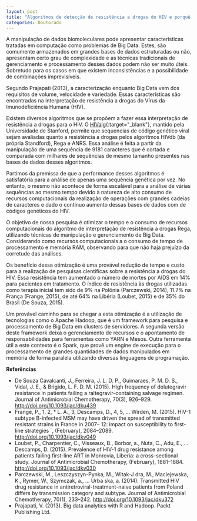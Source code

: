 ```yaml
---
layout: post
title: "Algoritmos de detecção de resistência a drogas do HIV e porquê devemos otimizá-los"
categories: Doutorado
---
```


A manipulação de dados biomoleculares pode apresentar características tratadas em computação como problemas de Big Data. Estes, são comumente armazenados em grandes bases de dados estruturadas ou não, apresentam certo grau de complexidade e as técnicas tradicionais de gerenciamento e processamento desses dados podem não ser muito úteis. Sobretudo para os casos em que existem inconsistências e a possibilidade de combinações imprevisíveis.

Segundo Prajapati (2013), a caracterização enquanto Big Data vem dos requisitos de volume, velocidade e variedade. Essas características são encontradas na interpretação de resistência a drogas do Vírus da Imunodeficiência Humana (HIV).

Existem diversos algoritmos que se propõem a fazer essa interpretação de resistência a drogas para o HIV. O [HIValg](https://hivdb.stanford.edu/hivalg/by-sequences/){:target="_blank"}, mantido pela Universidade de Stanford, permite que sequencias de código genético viral sejam avaliadas quanto a resistência a drogas pelos algoritmos HIVdb (da própria Standford), Rega e ANRS. Essa análise é feita a partir da manipulação de uma sequência de 9181 caracteres que é cortada e comparada com milhares de sequências de mesmo tamanho presentes nas bases de dados desses algoritmos.

Partimos da premissa de que a performance desses algoritmos é satisfatória para a análise de apenas uma sequência genética por vez. No entanto, o mesmo não acontece de forma escalável para a análise de várias sequências ao mesmo tempo devido à natureza de alto consumo de recursos computacionais da realização de operações com grandes cadeias de caracteres e dado o contínuo aumento dessas bases de dados com de códigos genéticos do HIV.

O objetivo de nossa pesquisa é otimizar o tempo e o consumo de recursos computacionais do algoritmo de interpretação de resistência a drogas Rega, utilizando técnicas de manipulação e gerenciamento de Big Data. Considerando como recursos computacionais a o consumo de tempo de processamento e memória RAM, observando para que não haja prejuízo da corretude das análises.

Os benefício dessa otimização é uma provável redução de tempo e custo para a realização de pesquisas científicas sobre a resistência a drogas do HIV. Essa resistência tem aumentado o número de mortes por AIDS em 14% para pacientes em tratamento. O índice de resistência às drogas utilizadas como terapia inicial tem sido de 9% na Polônia (Parczewski, 2014), 11.7% na França (Frange, 2015), de até 64% na Libéria (Loubet, 2015) e de 35% do Brasil (De Souza, 2015).

Um provável caminho para se chegar a esta otimização é a utilização de tecnologias como o Apache Hadoop, que é um framework para pesquisa e processamento de Big Data em clusters de servidores. A segunda versão deste framework deixa o gerenciamento de recursos e o apontamento de responsabilidades para ferramentas como YARN e Mesos. Outra ferramenta útil a este contexto é o Spark, que provê um engine de execução para o processamento de grandes quantidades de dados manipulados em memória de forma paralela utilizando diversas linguagens de programação.

**Referências**

* De Souza Cavalcanti, J., Ferreira, J. L. D. P., Guimaraes, P. M. D. S., Vidal, J. E., & Brigido, L. F. D. M. (2015). High frequency of dolutegravir resistance in patients failing a raltegravir-containing salvage regimen. Journal of Antimicrobial Chemotherapy, 70(3), 926–929. <http://doi.org/10.1093/jac/dku439>
* Frange, P., 1, 2, * L. A., 3, Descamps, D., 4, 5, … Wirden, M. (2015). HIV-1 subtype B-infected MSM may have driven the spread of transmitted resistant strains in France in 2007– 12: impact on susceptibility to first-line strategies ´, (February), 2084–2089. <http://doi.org/10.1093/jac/dkv049>
* Loubet, P., Charpentier, C., Visseaux, B., Borbor, a., Nuta, C., Adu, E., … Descamps, D. (2015). Prevalence of HIV-1 drug resistance among patients failing first-line ART in Monrovia, Liberia: a cross-sectional study. Journal of Antimicrobial Chemotherapy, (February), 1881–1884. <http://doi.org/10.1093/jac/dkv030>
* Parczewski, M., Leszczyszyn-Pynka, M., Witak-J dra, M., Maciejewska, K., Rymer, W., Szymczak, a., … Urba ska, a. (2014). Transmitted HIV drug resistance in antiretroviral-treatment-naive patients from Poland differs by transmission category and subtype. Journal of Antimicrobial Chemotherapy, 70(1), 233–242. <http://doi.org/10.1093/jac/dku372>
* Prajapati, V. (2013). Big data analytics with R and Hadoop. Packt Publishing Ltd.